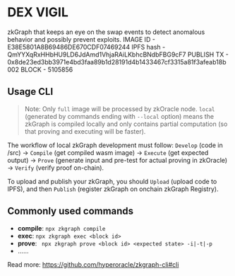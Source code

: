 # DEX VIGIL 
zkGraph that keeps an eye on the swap events to detect anomalous behavior and possibly prevent exploits.
IMAGE ID - E38E5801A8B69486DE670CDF07469244
IPFS hash - QmYYXqRxHHbHU9LD6JdAmd1VhjaRAiLKbhcBNdbFBG9cF7
PUBLISH TX - 0x8de23ed3bb3971e4bd3faa89b1d28191d4b1433467cf3315a81f3afeab18b002
BLOCK - 5105856
## Usage CLI

> Note: Only `full` image will be processed by zkOracle node. `local` (generated by commands ending with `--local` option) means the zkGraph is compiled locally and only contains partial computation (so that proving and executing will be faster).

The workflow of local zkGraph development must follow: `Develop` (code in /src) -> `Compile` (get compiled wasm image) -> `Execute` (get expected output) -> `Prove` (generate input and pre-test for actual proving in zkOracle) -> `Verify` (verify proof on-chain).

To upload and publish your zkGraph, you should `Upload` (upload code to IPFS), and then `Publish` (register zkGraph on onchain zkGraph Registry).

## Commonly used commands

- **compile**: `npx zkgraph compile`
- **exec**: `npx zkgraph exec <block id>`
- **prove**: ` npx zkgraph prove <block id> <expected state> -i|-t|-p`  
- ……

Read more: https://github.com/hyperoracle/zkgraph-cli#cli

